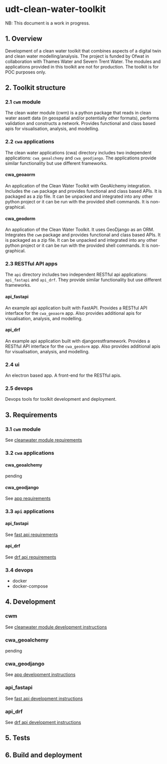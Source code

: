 # udt-clean-water-toolkit

NB: This document is a work in progress.

## 1. Overview

Development of a clean water toolkit that combines aspects of a digital twin and clean water modelling/analysis. The project is funded by Ofwat in collaboration with Thames Water and Severn Trent Water. The modules and applications provided in this toolkit are not for production. The toolkit is for POC purposes only.

## 2. Toolkit structure

### 2.1 `cwm` module

The clean water module (cwm) is a python package that reads in clean water assett data (in geospatial and/or potentially other formats), performs validation and constructs a network. Provides functional and class based apis for visualisation, analysis, and modelling. 

### 2.2 `cwa` applications

The clean water applications (cwa) directory includes two independent applications: `cwa_geoalchemy` and `cwa_geodjango`. The applications provide similar functionality but use different frameworks.

#### cwa_geoaorm

An application of the Clean Water Toolkit with GeoAlchemy integration. Includes the `cwm` package and provides functional and class based APIs. It is packaged as a zip file. It can be unpacked and integrated into any other python project or it can be run with the provided shell commands. It is non-graphical. 

#### cwa_geodorm

An application of the Clean Water Toolkit. It uses GeoDjango as an ORM. Integrates the `cwm` package and provides functional and class based APIs. It is packaged as a zip file. It can be unpacked and integrated into any other python project or it can be run with the provided shell commands. It is non-graphical. 

### 2.3 RESTful API apps

The `api` directory includes two independent RESTful api applications: `api_fastapi` and `api_drf`. They provide similar functionality but use different frameworks.

#### api_fastapi

An example api application built with FastAPI. Provides a RESTful API interface for the `cwa_geoaorm` app. Also provides additional apis for visualisation, analysis, and modelling.

#### api_drf

An example api application built with djangorestframework. Provides a RESTful API interface for the `cwa_geodorm` app. Also provides additional apis for visualisation, analysis, and modelling.

### 2.4 ui

An electron based app. A front-end for the RESTful apis.

### 2.5 devops

Devops tools for toolkit development and deployment.


## 3. Requirements

### 3.1 `cwm` module

See [cleanwater module requirements](cwm/README.md#1-requirements)

### 3.2 `cwa` applications

#### cwa_geoalchemy

pending

<!-- See [app requirements](cwa_geoaorm/README.md#1-requirements) -->

#### cwa_geodjango

See [app requirements](cwa/cwa_geodjango/README.md#1-requirements)

### 3.3 `api` applications

#### api_fastapi

See [fast api requirements](api/api_fastapi/README.md#1-requirements)

#### api_drf

See [drf api requirements](api/api_drf/README.md#1-requirements)

### 3.4 devops

- docker
- docker-compose

## 4. Development

### cwm

See [cleanwater module development instructions](cwm/README.md#2-development)

### cwa_geoalchemy

pending

<!-- See [app requirements](cwa_geoaorm/README.md#1-requirements) -->

### cwa_geodjango

See [app development instructions](cwa/cwa_geodorm/README.md#2-development)

### api_fastapi

See [fast api development instructions](api/api_fastapi/README.md#2-development)

### api_drf

See [drf api development instructions](api/drf_fastapi/README.md#2-development)


## 5. Tests


## 6. Build and deployment


